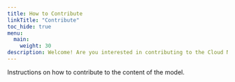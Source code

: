 ```yaml
---
title: How to Contribute
linkTitle: "Contribute"
toc_hide: true
menu:
  main:
    weight: 30
description: Welcome! Are you interested in contributing to the Cloud Native Maturity Model?
---
```



Instructions on how to contribute to the content of the model.